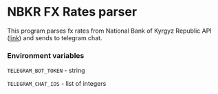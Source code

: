 # NBKR FX Rates parser
This program parses fx rates from National Bank of Kyrgyz Republic API ([link](https://www.nbkr.kg/XML/daily.xml))
and sends to telegram chat.

### Environment variables
```TELEGRAM_BOT_TOKEN``` - string

```TELEGRAM_CHAT_IDS``` - list of integers